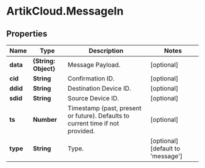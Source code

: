 # ArtikCloud.MessageIn

## Properties
Name | Type | Description | Notes
------------ | ------------- | ------------- | -------------
**data** | **{String: Object}** | Message Payload. | [optional] 
**cid** | **String** | Confirmation ID. | [optional] 
**ddid** | **String** | Destination Device ID. | [optional] 
**sdid** | **String** | Source Device ID. | [optional] 
**ts** | **Number** | Timestamp (past, present or future). Defaults to current time if not provided. | [optional] 
**type** | **String** | Type. | [optional] [default to &#39;message&#39;]


